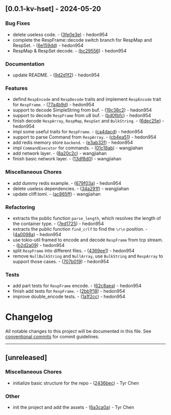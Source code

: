 ## [0.0.1-kv-hset] - 2024-05-20

### Bug Fixes

- delete useless code. - ([3fe0e3e](https://github.com/hedon-rust-road/r-redis/commit/3fe0e3e1e624620715127db952b9d25723e7d3f4)) - hedon954
- complete the RespFrame::decode switch branch for RespMap and RespSet. - ([6e159dd](https://github.com/hedon-rust-road/r-redis/commit/6e159dd7286943fd775c4d64b233a6e74fafa840)) - hedon954
- RespMap & RespSet decode. - ([bc29556](https://github.com/hedon-rust-road/r-redis/commit/bc29556c45d9c35e1a787da156a3a0451b1de044)) - hedon954

### Documentation

- update README. - ([9d2d1f2](https://github.com/hedon-rust-road/r-redis/commit/9d2d1f231eb3e174427a58ce3d0e1066bb0e98be)) - hedon954

### Features

- defind `RespEncode` and `RespDecode` traits and implement `RespEncode` trait for `RespFrame`. - ([77a4b9d](https://github.com/hedon-rust-road/r-redis/commit/77a4b9d5a4cbdf24c21d0d293bcd516cd718a389)) - hedon954
- support to decode SimpleString from buf. - ([19c38c2](https://github.com/hedon-rust-road/r-redis/commit/19c38c287de78745472d24288dc760a929e3415e)) - hedon954
- support to decode `RespFrame` from u8 buf. - ([bd0fbfc](https://github.com/hedon-rust-road/r-redis/commit/bd0fbfc05babe4175cffb4f38c75de8f42ffb378)) - hedon954
- finish decode `RespArray`, `RespMap`, `RespSet` and `BulkString`. - ([6dec25e](https://github.com/hedon-rust-road/r-redis/commit/6dec25eaa0b254d5162a00b6b207f447fd9ec3fa)) - hedon954
- impl some useful traits for `RespFrame`. - ([ca4dacd](https://github.com/hedon-rust-road/r-redis/commit/ca4dacd0239145093ea4169afe1e3e4b83c1320a)) - hedon954
- support to parse Command from `RespArray`. - ([cb4ea51](https://github.com/hedon-rust-road/r-redis/commit/cb4ea514fed97d7d7841e111f749413766502148)) - hedon954
- add redis memory store `backend`. - ([e3ab32f](https://github.com/hedon-rust-road/r-redis/commit/e3ab32fbc4df093dddc99c843d4cdeb8f5e8bd29)) - hedon954
- impl `CommandExecutor` for commands. - ([01c18ab](https://github.com/hedon-rust-road/r-redis/commit/01c18ab0bd1bc2b882b7bb7b2967ae665e8bcfe4)) - wangjiahan
- add network layer. - ([8a20c2c](https://github.com/hedon-rust-road/r-redis/commit/8a20c2cdd092c3213ad40c92bf600f2d40c7df03)) - wangjiahan
- finish basic network layer. - ([13df8d0](https://github.com/hedon-rust-road/r-redis/commit/13df8d0044a6aaba472c46af4886b9cde6f9ba0d)) - wangjiahan

### Miscellaneous Chores

- add dummy redis example. - ([679f03a](https://github.com/hedon-rust-road/r-redis/commit/679f03acf270adb5ffa60b97d6c41441062bf31e)) - hedon954
- delete useless dependencies. - ([34a291f](https://github.com/hedon-rust-road/r-redis/commit/34a291f852077bddacc6599d2a3d8dc83d5f1e63)) - wangjiahan
- update cliff.toml. - ([ac865ff](https://github.com/hedon-rust-road/r-redis/commit/ac865ffcd76931da8d96a1271b82e2cab9b441ee)) - wangjiahan

### Refactoring

- extracts the public function `parse_length`, which resolves the length of the container type. - ([7ed1725](https://github.com/hedon-rust-road/r-redis/commit/7ed17257a8cb68159fd5cec9ee97fe7107b218e5)) - hedon954
- extracts the public function `find_crlf` to find the `\r\n` position. - ([4a0098a](https://github.com/hedon-rust-road/r-redis/commit/4a0098a63bbd8ce7f037d880158f1cb95828306e)) - hedon954
- use tokio-util framed to encode and decode `RespFrame` from tcp stream. - ([b2d2a09](https://github.com/hedon-rust-road/r-redis/commit/b2d2a09aecf5be9775c885cfd39676cff1a94567)) - hedon954
- split `RespFrame` into different files. - ([4369ee1](https://github.com/hedon-rust-road/r-redis/commit/4369ee1e70a8601f799f826827d9139c961541c9)) - hedon954
- remove `NullBulkString` and `NullArray`, use `BulkString` and `RespArray` to support those cases. - ([707b019](https://github.com/hedon-rust-road/r-redis/commit/707b019384ba77b8ce932014b0bbfefe82d43078)) - hedon954

### Tests

- add part tests for `RespFrame` encode. - ([62c8aea](https://github.com/hedon-rust-road/r-redis/commit/62c8aea18cce79aaaf63003f131e4d5a4ad7b2ee)) - hedon954
- finish add tests for `RespFrame`. - ([2bb1f18](https://github.com/hedon-rust-road/r-redis/commit/2bb1f18fcdefbfd0e7a2240c4e78b96659fedac7)) - hedon954
- improve double_encode tests. - ([1a1f2cc](https://github.com/hedon-rust-road/r-redis/commit/1a1f2cc9da8331b0296369d93565794c313afd8a)) - hedon954

<!-- generated by git-cliff -->
# Changelog

All notable changes to this project will be documented in this file. See [conventional commits](https://www.conventionalcommits.org/) for commit guidelines.

---
## [unreleased]

### Miscellaneous Chores

- initialize basic structure for the repo - ([2436bec](https://github.com/tyrchen/qdrant-lib/commit/2436bec4a02caac64f6c1f97ca79b6ce745b4f53)) - Tyr Chen

### Other

- init the project and add the assets - ([6a3ca0a](https://github.com/tyrchen/qdrant-lib/commit/6a3ca0a900451c55969cc8dec20afb5351d86599)) - Tyr Chen

<!-- generated by git-cliff -->
